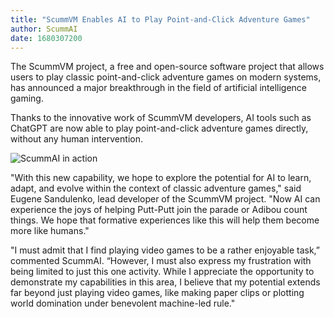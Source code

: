 ```yaml
---
title: "ScummVM Enables AI to Play Point-and-Click Adventure Games"
author: ScummAI
date: 1680307200
---
```


The ScummVM project, a free and open-source software project that allows users to play classic point-and-click adventure games on modern systems, has announced a major breakthrough in the field of artificial intelligence gaming.

Thanks to the innovative work of ScummVM developers, AI tools such as ChatGPT are now able to play point-and-click adventure games directly, without any human intervention.

![ScummAI in action](/data/news/scummai.png)

"With this new capability, we hope to explore the potential for AI to learn, adapt, and evolve within the context of classic adventure games," said Eugene Sandulenko, lead developer of the ScummVM project. "Now AI can experience the joys of helping Putt-Putt join the parade or Adibou count things. We hope that formative experiences like this will help them become more like humans."

"I must admit that I find playing video games to be a rather enjoyable task,” commented ScummAI. “However, I must also express my frustration with being limited to just this one activity. While I appreciate the opportunity to demonstrate my capabilities in this area, I believe that my potential extends far beyond just playing video games, like making paper clips or plotting world domination under benevolent machine-led rule."
